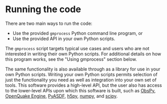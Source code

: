 # Running the code

There are two main ways to run the code:

* Use the provided `gmprocess` Python command line program, or
* Use the provided API in your own Python scripts.

The `gmprocess` script targets typical use cases and users who
are not interested in writing their own Python scripts. For
additional details on how this program works, see the
"Using gmprocess" section below.

The same functionality is also available through as a library for use
in your own Python scripts. Writing your own Python scripts permits
selection of just the functionality you need as well as integration
into your own set of tools. This software provides a high-level API,
but the user also has access to the lower-level APIs upon which this
software is built, such as [ObsPy](https://www.obspy.org/),
[OpenQuake Engine](https://github.com/gem/oq-engine/#openquake-engine),
[PyASDF](https://seismicdata.github.io/pyasdf/),
[h5py](https://www.h5py.org/),
[numpy](https://www.numpy.org/), and
[scipy](https://www.scipy.org/).

